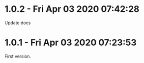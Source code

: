 # 1.0.2 - Fri Apr 03 2020 07:42:28

Update docs

# 1.0.1 - Fri Apr 03 2020 07:23:53

First version.
